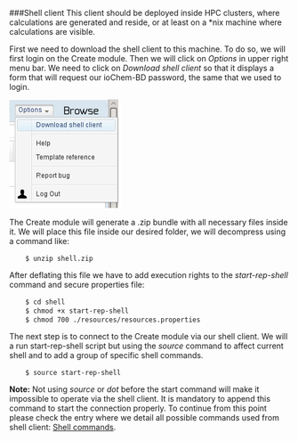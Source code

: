 ###Shell client
This client should be deployed inside HPC clusters, where calculations are generated and reside, or at least on a \*nix machine where calculations are visible.

First we need to download the shell client to this machine. To do so, we will first login on the Create module. 
Then we will click on *Options* in upper right menu bar. We need to click on *Download shell client* so that it displays a form that will request our ioChem-BD password, the same that we used to login.

![Options menu bar](/images/WebUploadForm5.png)

The Create module will generate a .zip bundle with all necessary files inside it. We will place this file inside our desired folder, we will decompress using a command like:
```console
    $ unzip shell.zip
```
After deflating this file we have to add execution rights to the *start-rep-shell* command and secure properties file:
```console
    $ cd shell
    $ chmod +x start-rep-shell
    $ chmod 700 ./resources/resources.properties
```
The next step is to connect to the Create module via our shell client. We will a run start-rep-shell script but using the *source* command to affect current shell and to add a group of specific shell commands.
```console
    $ source start-rep-shell
```
**Note:** Not using *source* or *dot* before the start command will make it impossible to operate via the shell client. It is mandatory to append this command to start the connection properly.
To continue from this point please check the entry where we detail all possible commands used from shell client: [Shell commands](/usage/uploading-content-to-create/shell-commands.md).